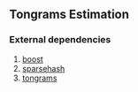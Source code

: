 Tongrams Estimation
--------


### External dependencies

1. [boost](https://www.boost.org/)
2. [sparsehash](https://github.com/sparsehash/sparsehash)
3. [tongrams](https://github.com/jermp/tongrams)